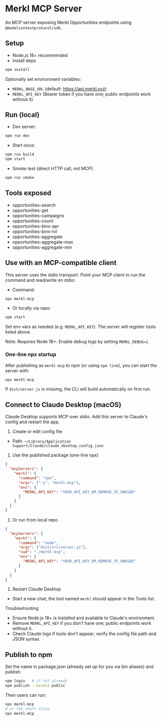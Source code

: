 # Merkl MCP Server

An MCP server exposing Merkl Opportunities endpoints using `@modelcontextprotocol/sdk`.

## Setup

- Node.js 18+ recommended
- Install deps

```bash
npm install
```

Optionally set environment variables:

- `MERKL_BASE_URL` (default: <https://api.merkl.xyz>)
- `MERKL_API_KEY` (Bearer token if you have one; public endpoints work without it)

## Run (local)

- Dev server:

```bash
npm run dev
```

- Start once:

```bash
npm run build
npm start
```

- Smoke test (direct HTTP call, not MCP):

```bash
npm run smoke
```

## Tools exposed

- opportunities-search
- opportunities-get
- opportunities-campaigns
- opportunities-count
- opportunities-bins-apr
- opportunities-bins-tvl
- opportunities-aggregate
- opportunities-aggregate-max
- opportunities-aggregate-min

## Use with an MCP-compatible client

This server uses the stdio transport. Point your MCP client to run the command and read/write on stdio:

- Command:

```bash
npx merkl-mcp
```

- Or locally via repo:

```bash
npm start
```

Set env vars as needed (e.g. `MERKL_API_KEY`). The server will register tools listed above.

Note: Requires Node 18+. Enable debug logs by setting `MERKL_DEBUG=1`.

### One-line npx startup

After publishing as `merkl-mcp` to npm (or using `npm link`), you can start the server with:

```bash
npx merkl-mcp
```

If `dist/server.js` is missing, the CLI will build automatically on first run.

## Connect to Claude Desktop (macOS)

Claude Desktop supports MCP over stdio. Add this server to Claude's config and restart the app.

1. Create or edit config file

- Path: `~/Library/Application Support/Claude/claude_desktop_config.json`

1. Use the published package (one-line npx)

```json
{
  "mcpServers": {
    "merkl": {
      "command": "npx",
      "args": ["-y", "merkl-mcp"],
      "env": {
        "MERKL_API_KEY": "YOUR_API_KEY_OR_REMOVE_IF_UNUSED"
      }
    }
  }
}
```

1. Or run from local repo

```json
{
  "mcpServers": {
    "merkl": {
      "command": "node",
      "args": ["dist/src/server.js"],
      "cwd": "./merkl-mcp",
      "env": {
        "MERKL_API_KEY": "YOUR_API_KEY_OR_REMOVE_IF_UNUSED"
      }
    }
  }
}
```

1. Restart Claude Desktop

- Start a new chat; the tool named `merkl` should appear in the Tools list.

Troubleshooting

- Ensure Node.js 18+ is installed and available to Claude's environment.
- Remove `MERKL_API_KEY` if you don't have one; public endpoints work without it.
- Check Claude logs if tools don't appear; verify the config file path and JSON syntax.

## Publish to npm

Set the name in package.json (already set up for you via bin aliases) and publish:

```bash
npm login   # if not already
npm publish --access public
```

Then users can run:

```bash
npx merkl-mcp
# or the short alias
npx merkl-mcp
```
